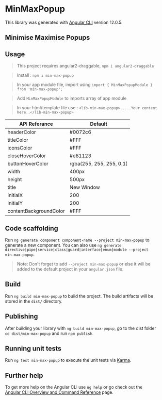 # MinMaxPopup

This library was generated with [Angular CLI](https://github.com/angular/angular-cli) version 12.0.5.

## Minimise Maximise Popups

## Usage
> This project requires angular2-draggable, `npm i angular2-draggable`

> Install : `npm i min-max-popup`

> In your app module file, import using `import { MinMaxPopupModule } from 'min-max-popup';`

> Add `MinMaxPopupModule` to imports array of app module

> In your html/template file use : `<lib-min-max-popup>.....Your content here..</lib-min-max-popup>`

API Referance | Default
------------- | -------------
headerColor   | #0072c6
titleColor    | #FFF
iconsColor    | #FFF
closeHoverColor    | #e81123
buttonHoverColor   | rgba(255, 255, 255, 0.1)
width    | 400px
height   | 500px
title    | New Window
initialX    | 200
initialY   | 200
contentBackgroundColor    | #FFF

## Code scaffolding

Run `ng generate component component-name --project min-max-popup` to generate a new component. You can also use `ng generate directive|pipe|service|class|guard|interface|enum|module --project min-max-popup`.
> Note: Don't forget to add `--project min-max-popup` or else it will be added to the default project in your `angular.json` file. 

## Build

Run `ng build min-max-popup` to build the project. The build artifacts will be stored in the `dist/` directory.

## Publishing

After building your library with `ng build min-max-popup`, go to the dist folder `cd dist/min-max-popup` and run `npm publish`.

## Running unit tests

Run `ng test min-max-popup` to execute the unit tests via [Karma](https://karma-runner.github.io).

## Further help

To get more help on the Angular CLI use `ng help` or go check out the [Angular CLI Overview and Command Reference](https://angular.io/cli) page.
